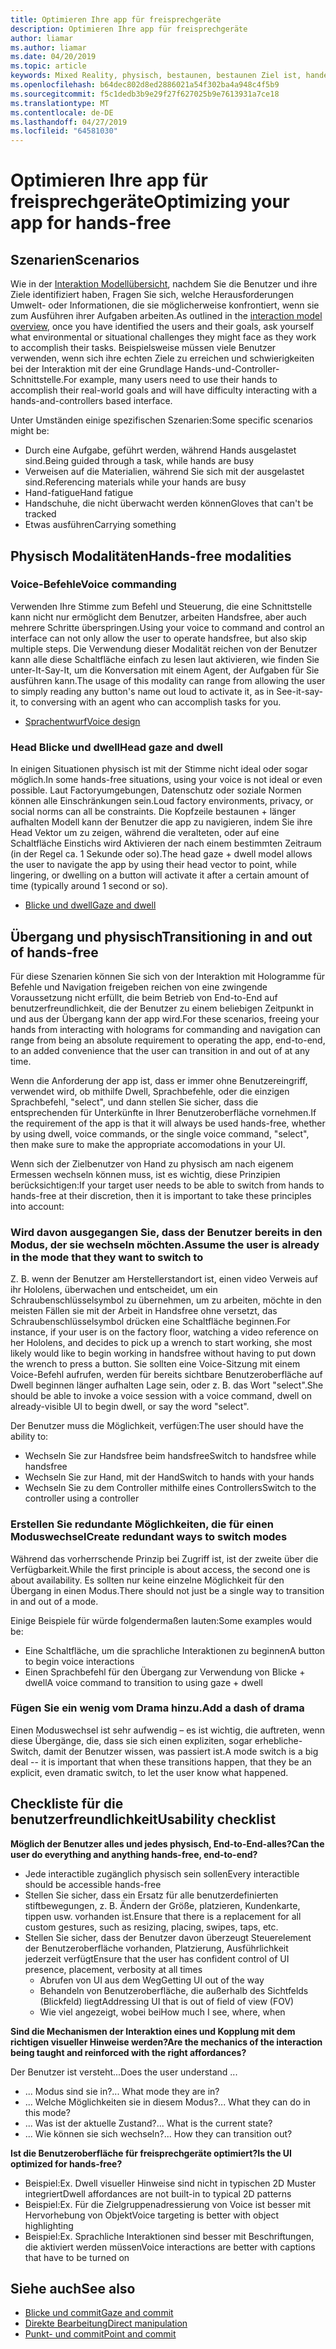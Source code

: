 ```yaml
---
title: Optimieren Ihre app für freisprechgeräte
description: Optimieren Ihre app für freisprechgeräte
author: liamar
ms.author: liamar
ms.date: 04/20/2019
ms.topic: article
keywords: Mixed Reality, physisch, bestaunen, bestaunen Ziel ist, handelt es sich bei Interaktion, Entwurf
ms.openlocfilehash: b64dec802d8ed2886021a54f302ba4a948c4f5b9
ms.sourcegitcommit: f5c1dedb3b9e29f27f627025b9e7613931a7ce18
ms.translationtype: MT
ms.contentlocale: de-DE
ms.lasthandoff: 04/27/2019
ms.locfileid: "64581030"
---
```

# <a name="optimizing-your-app-for-hands-free"></a><span data-ttu-id="aec7e-104">Optimieren Ihre app für freisprechgeräte</span><span class="sxs-lookup"><span data-stu-id="aec7e-104">Optimizing your app for hands-free</span></span>



## <a name="scenarios"></a><span data-ttu-id="aec7e-105">Szenarien</span><span class="sxs-lookup"><span data-stu-id="aec7e-105">Scenarios</span></span>

<span data-ttu-id="aec7e-106">Wie in der [Interaktion Modellübersicht](interaction-fundamentals.md), nachdem Sie die Benutzer und ihre Ziele identifiziert haben, Fragen Sie sich, welche Herausforderungen Umwelt- oder Informationen, die sie möglicherweise konfrontiert, wenn sie zum Ausführen ihrer Aufgaben arbeiten.</span><span class="sxs-lookup"><span data-stu-id="aec7e-106">As outlined in the [interaction model overview](interaction-fundamentals.md), once you have identified the users and their goals, ask yourself what environmental or situational challenges they might face as they work to accomplish their tasks.</span></span> <span data-ttu-id="aec7e-107">Beispielsweise müssen viele Benutzer verwenden, wenn sich ihre echten Ziele zu erreichen und schwierigkeiten bei der Interaktion mit der eine Grundlage Hands-und-Controller-Schnittstelle.</span><span class="sxs-lookup"><span data-stu-id="aec7e-107">For example, many users need to use their hands to accomplish their real-world goals and will have difficulty interacting with a hands-and-controllers based interface.</span></span> 

<span data-ttu-id="aec7e-108">Unter Umständen einige spezifischen Szenarien:</span><span class="sxs-lookup"><span data-stu-id="aec7e-108">Some specific scenarios might be:</span></span> 
* <span data-ttu-id="aec7e-109">Durch eine Aufgabe, geführt werden, während Hands ausgelastet sind.</span><span class="sxs-lookup"><span data-stu-id="aec7e-109">Being guided through a task, while hands are busy</span></span>
* <span data-ttu-id="aec7e-110">Verweisen auf die Materialien, während Sie sich mit der ausgelastet sind.</span><span class="sxs-lookup"><span data-stu-id="aec7e-110">Referencing materials while your hands are busy</span></span>
* <span data-ttu-id="aec7e-111">Hand-fatigue</span><span class="sxs-lookup"><span data-stu-id="aec7e-111">Hand fatigue</span></span>
* <span data-ttu-id="aec7e-112">Handschuhe, die nicht überwacht werden können</span><span class="sxs-lookup"><span data-stu-id="aec7e-112">Gloves that can't be tracked</span></span>
* <span data-ttu-id="aec7e-113">Etwas ausführen</span><span class="sxs-lookup"><span data-stu-id="aec7e-113">Carrying something</span></span>


## <a name="hands-free-modalities"></a><span data-ttu-id="aec7e-114">Physisch Modalitäten</span><span class="sxs-lookup"><span data-stu-id="aec7e-114">Hands-free modalities</span></span>

### <a name="voice-commanding"></a><span data-ttu-id="aec7e-115">Voice-Befehle</span><span class="sxs-lookup"><span data-stu-id="aec7e-115">Voice commanding</span></span>

<span data-ttu-id="aec7e-116">Verwenden Ihre Stimme zum Befehl und Steuerung, die eine Schnittstelle kann nicht nur ermöglicht dem Benutzer, arbeiten Handsfree, aber auch mehrere Schritte überspringen.</span><span class="sxs-lookup"><span data-stu-id="aec7e-116">Using your voice to command and control an interface can not only allow the user to operate handsfree, but also skip multiple steps.</span></span> <span data-ttu-id="aec7e-117">Die Verwendung dieser Modalität reichen von der Benutzer kann alle diese Schaltfläche einfach zu lesen laut aktivieren, wie finden Sie unter-It-Say-It, um die Konversation mit einem Agent, der Aufgaben für Sie ausführen kann.</span><span class="sxs-lookup"><span data-stu-id="aec7e-117">The usage of this modality can range from allowing the user to simply reading any button's name out loud to activate it, as in See-it-say-it, to conversing with an agent who can accomplish tasks for you.</span></span>

* [<span data-ttu-id="aec7e-118">Sprachentwurf</span><span class="sxs-lookup"><span data-stu-id="aec7e-118">Voice design</span></span>](voice-design.md)


### <a name="head-gaze-and-dwell"></a><span data-ttu-id="aec7e-119">Head Blicke und dwell</span><span class="sxs-lookup"><span data-stu-id="aec7e-119">Head gaze and dwell</span></span>

<span data-ttu-id="aec7e-120">In einigen Situationen physisch ist mit der Stimme nicht ideal oder sogar möglich.</span><span class="sxs-lookup"><span data-stu-id="aec7e-120">In some hands-free situations, using your voice is not ideal or even possible.</span></span> <span data-ttu-id="aec7e-121">Laut Factoryumgebungen, Datenschutz oder soziale Normen können alle Einschränkungen sein.</span><span class="sxs-lookup"><span data-stu-id="aec7e-121">Loud factory environments, privacy, or social norms can all be constraints.</span></span> <span data-ttu-id="aec7e-122">Die Kopfzeile bestaunen + länger aufhalten Modell kann der Benutzer die app zu navigieren, indem Sie ihre Head Vektor um zu zeigen, während die veralteten, oder auf eine Schaltfläche Einstichs wird Aktivieren der nach einem bestimmten Zeitraum (in der Regel ca. 1 Sekunde oder so).</span><span class="sxs-lookup"><span data-stu-id="aec7e-122">The head gaze + dwell model allows the user to navigate the app by using their head vector to point, while lingering, or dwelling on a button will activate it after a certain amount of time (typically around 1 second or so).</span></span> 

* [<span data-ttu-id="aec7e-123">Blicke und dwell</span><span class="sxs-lookup"><span data-stu-id="aec7e-123">Gaze and dwell</span></span>](gaze-and-dwell.md)

## <a name="transitioning-in-and-out-of-hands-free"></a><span data-ttu-id="aec7e-124">Übergang und physisch</span><span class="sxs-lookup"><span data-stu-id="aec7e-124">Transitioning in and out of hands-free</span></span>

<span data-ttu-id="aec7e-125">Für diese Szenarien können Sie sich von der Interaktion mit Hologramme für Befehle und Navigation freigeben reichen von eine zwingende Voraussetzung nicht erfüllt, die beim Betrieb von End-to-End auf benutzerfreundlichkeit, die der Benutzer zu einem beliebigen Zeitpunkt in und aus der Übergang kann der app wird.</span><span class="sxs-lookup"><span data-stu-id="aec7e-125">For these scenarios, freeing your hands from interacting with holograms for commanding and navigation can range from being an absolute requirement to operating the app, end-to-end, to an added convenience that the user can transition in and out of at any time.</span></span> 

<span data-ttu-id="aec7e-126">Wenn die Anforderung der app ist, dass er immer ohne Benutzereingriff, verwendet wird, ob mithilfe Dwell, Sprachbefehle, oder die einzigen Sprachbefehl, "select", und dann stellen Sie sicher, dass die entsprechenden für Unterkünfte in Ihrer Benutzeroberfläche vornehmen.</span><span class="sxs-lookup"><span data-stu-id="aec7e-126">If the requirement of the app is that it will always be used hands-free, whether by using dwell, voice commands, or the single voice command, "select", then make sure to make the appropriate accomodations in your UI.</span></span> 

<span data-ttu-id="aec7e-127">Wenn sich der Zielbenutzer von Hand zu physisch am nach eigenem Ermessen wechseln können muss, ist es wichtig, diese Prinzipien berücksichtigen:</span><span class="sxs-lookup"><span data-stu-id="aec7e-127">If your target user needs to be able to switch from hands to hands-free at their discretion, then it is important to take these principles into account:</span></span>

### <a name="assume-the-user-is-already-in-the-mode-that-they-want-to-switch-to"></a><span data-ttu-id="aec7e-128">Wird davon ausgegangen Sie, dass der Benutzer bereits in den Modus, der sie wechseln möchten.</span><span class="sxs-lookup"><span data-stu-id="aec7e-128">Assume the user is already in the mode that they want to switch to</span></span>
<span data-ttu-id="aec7e-129">Z. B. wenn der Benutzer am Herstellerstandort ist, einen video Verweis auf ihr Hololens, überwachen und entscheidet, um ein Schraubenschlüsselsymbol zu übernehmen, um zu arbeiten, möchte in den meisten Fällen sie mit der Arbeit in Handsfree ohne versetzt, das Schraubenschlüsselsymbol drücken eine Schaltfläche beginnen.</span><span class="sxs-lookup"><span data-stu-id="aec7e-129">For instance, if your user is on the factory floor, watching a video reference on her Hololens, and decides to pick up a wrench to start working, she most likely would like to begin working in handsfree without having to put down the wrench to press a button.</span></span> <span data-ttu-id="aec7e-130">Sie sollten eine Voice-Sitzung mit einem Voice-Befehl aufrufen, werden für bereits sichtbare Benutzeroberfläche auf Dwell beginnen länger aufhalten Lage sein, oder z. B. das Wort "select".</span><span class="sxs-lookup"><span data-stu-id="aec7e-130">She should be able to invoke a voice session with a voice command, dwell on already-visible UI to begin dwell, or say the word "select".</span></span>

<span data-ttu-id="aec7e-131">Der Benutzer muss die Möglichkeit, verfügen:</span><span class="sxs-lookup"><span data-stu-id="aec7e-131">The user should have the ability to:</span></span> 
* <span data-ttu-id="aec7e-132">Wechseln Sie zur Handsfree beim handsfree</span><span class="sxs-lookup"><span data-stu-id="aec7e-132">Switch to handsfree while handsfree</span></span>
* <span data-ttu-id="aec7e-133">Wechseln Sie zur Hand, mit der Hand</span><span class="sxs-lookup"><span data-stu-id="aec7e-133">Switch to hands with your hands</span></span>
* <span data-ttu-id="aec7e-134">Wechseln Sie zu dem Controller mithilfe eines Controllers</span><span class="sxs-lookup"><span data-stu-id="aec7e-134">Switch to the controller using a controller</span></span> 

### <a name="create-redundant-ways-to-switch-modes"></a><span data-ttu-id="aec7e-135">Erstellen Sie redundante Möglichkeiten, die für einen Moduswechsel</span><span class="sxs-lookup"><span data-stu-id="aec7e-135">Create redundant ways to switch modes</span></span>
<span data-ttu-id="aec7e-136">Während das vorherrschende Prinzip bei Zugriff ist, ist der zweite über die Verfügbarkeit.</span><span class="sxs-lookup"><span data-stu-id="aec7e-136">While the first principle is about access, the second one is about availability.</span></span> <span data-ttu-id="aec7e-137">Es sollten nur keine einzelne Möglichkeit für den Übergang in einen Modus.</span><span class="sxs-lookup"><span data-stu-id="aec7e-137">There should not just be a single way to transition in and out of a mode.</span></span> 

<span data-ttu-id="aec7e-138">Einige Beispiele für würde folgendermaßen lauten:</span><span class="sxs-lookup"><span data-stu-id="aec7e-138">Some examples would be:</span></span> 
* <span data-ttu-id="aec7e-139">Eine Schaltfläche, um die sprachliche Interaktionen zu beginnen</span><span class="sxs-lookup"><span data-stu-id="aec7e-139">A button to begin voice interactions</span></span>
* <span data-ttu-id="aec7e-140">Einen Sprachbefehl für den Übergang zur Verwendung von Blicke + dwell</span><span class="sxs-lookup"><span data-stu-id="aec7e-140">A voice command to transition to using gaze + dwell</span></span>

### <a name="add-a-dash-of-drama"></a><span data-ttu-id="aec7e-141">Fügen Sie ein wenig vom Drama hinzu.</span><span class="sxs-lookup"><span data-stu-id="aec7e-141">Add a dash of drama</span></span>
<span data-ttu-id="aec7e-142">Einen Moduswechsel ist sehr aufwendig – es ist wichtig, die auftreten, wenn diese Übergänge, die, dass sie sich einen expliziten, sogar erhebliche-Switch, damit der Benutzer wissen, was passiert ist.</span><span class="sxs-lookup"><span data-stu-id="aec7e-142">A mode switch is a big deal -- it is important that when these transitions happen, that they be an explicit, even dramatic switch, to let the user know what happened.</span></span> 


## <a name="usability-checklist"></a><span data-ttu-id="aec7e-143">Checkliste für die benutzerfreundlichkeit</span><span class="sxs-lookup"><span data-stu-id="aec7e-143">Usability checklist</span></span>

<span data-ttu-id="aec7e-144">**Möglich der Benutzer alles und jedes physisch, End-to-End-alles?**</span><span class="sxs-lookup"><span data-stu-id="aec7e-144">**Can the user do everything and anything hands-free, end-to-end?**</span></span>
* <span data-ttu-id="aec7e-145">Jede interactible zugänglich physisch sein sollen</span><span class="sxs-lookup"><span data-stu-id="aec7e-145">Every interactible should be accessible hands-free</span></span>
* <span data-ttu-id="aec7e-146">Stellen Sie sicher, dass ein Ersatz für alle benutzerdefinierten stiftbewegungen, z. B. Ändern der Größe, platzieren, Kundenkarte, tippen usw. vorhanden ist.</span><span class="sxs-lookup"><span data-stu-id="aec7e-146">Ensure that there is a replacement for all custom gestures, such as resizing, placing, swipes, taps, etc.</span></span>
* <span data-ttu-id="aec7e-147">Stellen Sie sicher, dass der Benutzer davon überzeugt Steuerelement der Benutzeroberfläche vorhanden, Platzierung, Ausführlichkeit jederzeit verfügt</span><span class="sxs-lookup"><span data-stu-id="aec7e-147">Ensure that the user has confident control of UI presence, placement, verbosity at all times</span></span>
    * <span data-ttu-id="aec7e-148">Abrufen von UI aus dem Weg</span><span class="sxs-lookup"><span data-stu-id="aec7e-148">Getting UI out of the way</span></span>
    * <span data-ttu-id="aec7e-149">Behandeln von Benutzeroberfläche, die außerhalb des Sichtfelds (Blickfeld) liegt</span><span class="sxs-lookup"><span data-stu-id="aec7e-149">Addressing UI that is out of field of view (FOV)</span></span>
    * <span data-ttu-id="aec7e-150">Wie viel angezeigt, wobei bei</span><span class="sxs-lookup"><span data-stu-id="aec7e-150">How much I see, where, when</span></span>

<span data-ttu-id="aec7e-151">**Sind die Mechanismen der Interaktion eines und Kopplung mit dem richtigen visueller Hinweise werden?**</span><span class="sxs-lookup"><span data-stu-id="aec7e-151">**Are the mechanics of the interaction being taught and reinforced with the right affordances?**</span></span>

<span data-ttu-id="aec7e-152">Der Benutzer ist versteht...</span><span class="sxs-lookup"><span data-stu-id="aec7e-152">Does the user understand ...</span></span>
* <span data-ttu-id="aec7e-153">... Modus sind sie in?</span><span class="sxs-lookup"><span data-stu-id="aec7e-153">... What mode they are in?</span></span>
* <span data-ttu-id="aec7e-154">... Welche Möglichkeiten sie in diesem Modus?</span><span class="sxs-lookup"><span data-stu-id="aec7e-154">... What they can do in this mode?</span></span>
* <span data-ttu-id="aec7e-155">... Was ist der aktuelle Zustand?</span><span class="sxs-lookup"><span data-stu-id="aec7e-155">... What is the current state?</span></span>
* <span data-ttu-id="aec7e-156">... Wie können sie sich wechseln?</span><span class="sxs-lookup"><span data-stu-id="aec7e-156">... How they can transition out?</span></span>
    
<span data-ttu-id="aec7e-157">**Ist die Benutzeroberfläche für freisprechgeräte optimiert?**</span><span class="sxs-lookup"><span data-stu-id="aec7e-157">**Is the UI optimized for hands-free?**</span></span>   

* <span data-ttu-id="aec7e-158">Beispiel:</span><span class="sxs-lookup"><span data-stu-id="aec7e-158">Ex.</span></span> <span data-ttu-id="aec7e-159">Dwell visueller Hinweise sind nicht in typischen 2D Muster integriert</span><span class="sxs-lookup"><span data-stu-id="aec7e-159">Dwell affordances are not built-in to typical 2D patterns</span></span>
* <span data-ttu-id="aec7e-160">Beispiel:</span><span class="sxs-lookup"><span data-stu-id="aec7e-160">Ex.</span></span> <span data-ttu-id="aec7e-161">Für die Zielgruppenadressierung von Voice ist besser mit Hervorhebung von Objekt</span><span class="sxs-lookup"><span data-stu-id="aec7e-161">Voice targeting is better with object highlighting</span></span>
* <span data-ttu-id="aec7e-162">Beispiel:</span><span class="sxs-lookup"><span data-stu-id="aec7e-162">Ex.</span></span> <span data-ttu-id="aec7e-163">Sprachliche Interaktionen sind besser mit Beschriftungen, die aktiviert werden müssen</span><span class="sxs-lookup"><span data-stu-id="aec7e-163">Voice interactions are better with captions that have to be turned on</span></span>


## <a name="see-also"></a><span data-ttu-id="aec7e-164">Siehe auch</span><span class="sxs-lookup"><span data-stu-id="aec7e-164">See also</span></span>
* [<span data-ttu-id="aec7e-165">Blicke und commit</span><span class="sxs-lookup"><span data-stu-id="aec7e-165">Gaze and commit</span></span>](gaze-and-commit.md)
* [<span data-ttu-id="aec7e-166">Direkte Bearbeitung</span><span class="sxs-lookup"><span data-stu-id="aec7e-166">Direct manipulation</span></span>](direct-manipulation.md)
* [<span data-ttu-id="aec7e-167">Punkt- und commit</span><span class="sxs-lookup"><span data-stu-id="aec7e-167">Point and commit</span></span>](point-and-commit.md)
